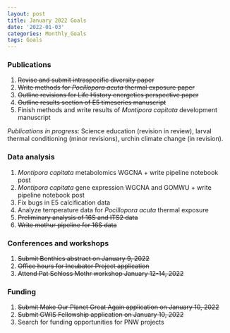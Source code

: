 ```yaml
---
layout: post
title: January 2022 Goals
date: '2022-01-03'
categories: Monthly_Goals
tags: Goals
---
```


### Publications 
1. ~~Revise and submit intraspecific diversity paper~~     
2. ~~Write methods for *Pocillopora acuta* thermal exposure paper~~     
3. ~~Outline revisions for Life History energetics perspective paper~~    
4. ~~Outline results section of E5 timeseries manuscript~~   
5. Finish methods and write results of *Montipora capitata* development manuscript  

*Publications in progress*: Science education (revision in review), larval thermal conditioning (minor revisions), urchin climate change (in revision).    

### Data analysis    
1. *Montipora capitata* metabolomics WGCNA + write pipeline notebook post   
2. *Montipora capitata* gene expression WGCNA and GOMWU + write pipeline notebook post   
3. Fix bugs in E5 calcification data 
4. Analyze temperature data for *Pocillopora acuta* thermal exposure  
5. ~~Preliminary analysis of 16S and ITS2 data~~  
6. ~~Write mothur pipeline for 16S data~~  

### Conferences and workshops  
1. ~~Submit Benthics abstract on January 9, 2022~~  
2. ~~Office hours for Incubator Project application~~  
3. ~~Attend Pat Schloss Mothr workshop January 12-14, 2022~~    

### Funding  
1. ~~Submit Make Our Planet Great Again application on January 10, 2022~~    
2. ~~Submit GWIS Fellowship application on January 10, 2022~~    
3. Search for funding opportunities for PNW projects    

 